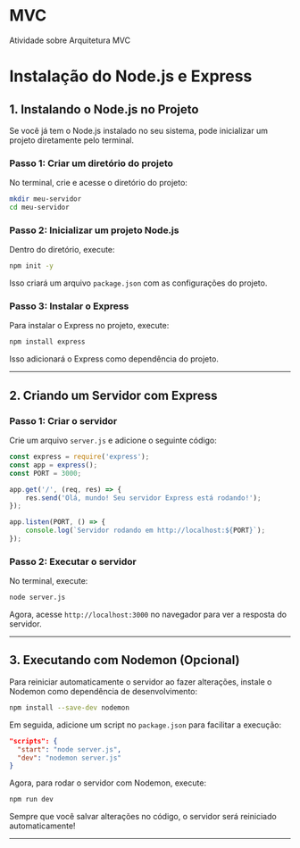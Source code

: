 # MVC
Atividade sobre Arquitetura MVC

# Instalação do Node.js e Express

## 1. Instalando o Node.js no Projeto

Se você já tem o Node.js instalado no seu sistema, pode inicializar um projeto diretamente pelo terminal.

### Passo 1: Criar um diretório do projeto

No terminal, crie e acesse o diretório do projeto:

```sh
mkdir meu-servidor
cd meu-servidor
```

### Passo 2: Inicializar um projeto Node.js

Dentro do diretório, execute:

```sh
npm init -y
```

Isso criará um arquivo `package.json` com as configurações do projeto.

### Passo 3: Instalar o Express

Para instalar o Express no projeto, execute:

```sh
npm install express
```

Isso adicionará o Express como dependência do projeto.

---

## 2. Criando um Servidor com Express

### Passo 1: Criar o servidor

Crie um arquivo `server.js` e adicione o seguinte código:

```js
const express = require('express');
const app = express();
const PORT = 3000;

app.get('/', (req, res) => {
    res.send('Olá, mundo! Seu servidor Express está rodando!');
});

app.listen(PORT, () => {
    console.log(`Servidor rodando em http://localhost:${PORT}`);
});
```

### Passo 2: Executar o servidor

No terminal, execute:

```sh
node server.js
```

Agora, acesse `http://localhost:3000` no navegador para ver a resposta do servidor.

---

## 3. Executando com Nodemon (Opcional)
Para reiniciar automaticamente o servidor ao fazer alterações, instale o Nodemon como dependência de desenvolvimento:

```sh
npm install --save-dev nodemon
```

Em seguida, adicione um script no `package.json` para facilitar a execução:

```json
"scripts": {
  "start": "node server.js",
  "dev": "nodemon server.js"
}
```

Agora, para rodar o servidor com Nodemon, execute:

```sh
npm run dev
```

Sempre que você salvar alterações no código, o servidor será reiniciado automaticamente!

---

